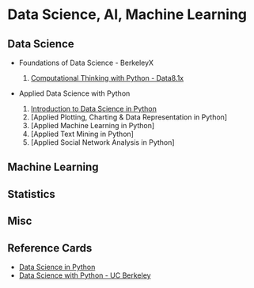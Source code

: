 # Data Science, AI, Machine Learning

## Data Science

+ Foundations of Data Science - BerkeleyX
    1. [Computational Thinking with Python - Data8.1x](./DSFund-BerkeleyX/1-CompThinkWPython/README.md)

+ Applied Data Science with Python
    1. [Introduction to Data Science in Python](.//AppliedDS-UMich/1-IntroDS/README.md)
    2. [Applied Plotting, Charting & Data Representation in Python]
    3. [Applied Machine Learning in Python]
    4. [Applied Text Mining in Python]
    5. [Applied Social Network Analysis in Python]

## Machine Learning

## Statistics

## Misc

## Reference Cards

+ [Data Science in Python](./RefCards/PythonDS.md)
+ [Data Science with Python - UC Berkeley](./RefCards/DataScience-UCB.md)


 
